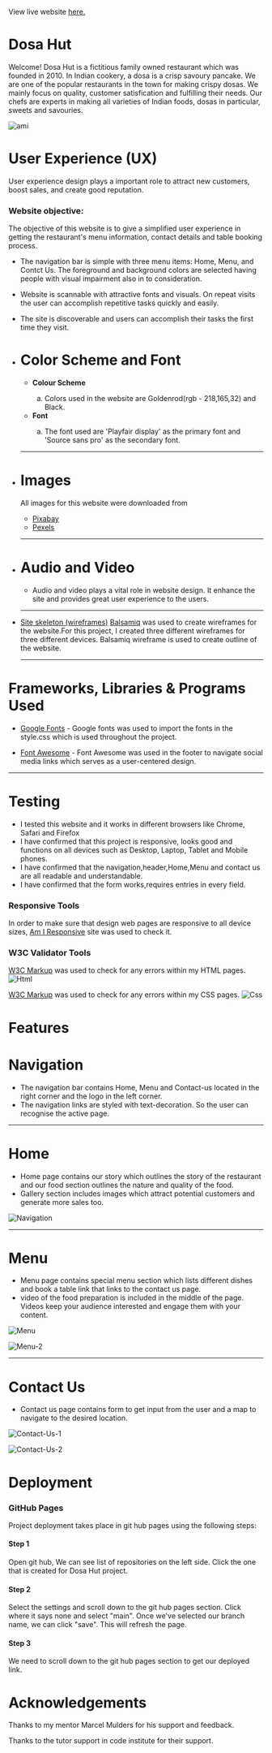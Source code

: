 View live website [here.](https://pavithra-veeramani.github.io/restaurant/)
# Dosa Hut
Welcome!
Dosa Hut is a fictitious family owned restaurant which was founded in 2010.
In Indian cookery, a dosa is a crisp savoury pancake.
We are one of the popular restaurants in the town for making crispy dosas.
We mainly focus on quality, customer satisfication and fulfilling their needs.
Our chefs are experts in making all varieties of Indian foods, dosas in particular, sweets and savouries.

  ![ami](/assets/images/readme/ami-responsive.png "ami") 

  # **User Experience (UX)**
  <p>User experience design plays a important role to attract new customers, boost sales, and create good reputation.</p>

  <h3><strong>Website objective:</strong></h3>
  The objective of this website is to give a simplified user experience in getting the restaurant's menu information, contact details and table booking process.

  <ul>
    <li>The navigation bar is simple with three menu items: Home, Menu, and Contct Us. The foreground and background colors are selected having people with visual impairment also in to consideration. 
    </li>
  </ul>
  
  <ul>
      <li>Website is scannable with attractive fonts and visuals. On repeat visits the user can accomplish repetitive tasks quickly and easily.
      </li>
  </ul>

  <ul>
      <li>The site is discoverable and users can accomplish their tasks the first time they visit.
      </li>
  </ul>

  -	# **Color Scheme and Font**
    <ul>
      <li><strong>Colour Scheme</strong></li>
      <ol type="a">
      <li>Colors used in the website are Goldenrod(rgb - 218,165,32) and Black.</li>
      </ol> 
    </ul>
    <ul>
      <li><strong>Font</strong></li>
      <ol type="a">
      <li>The font used are 'Playfair display' as the primary font and 'Source sans pro' as the secondary font.
      </li> 
      </ol>
    </ul>
    <hr>

  - # **Images**
      All images for this website were downloaded from
    <ul> 
     <li><a href="https://pixabay.com/">Pixabay</a></li>
     <li><a href="https://www.pexels.com/">Pexels</a></li>
    </ul>
    <hr>

  - # **Audio and Video**
    <ul>
     <li>Audio and video plays a vital role in website design. It enhance the site and provides great user experience to the users.</li>
    </ul>
    <hr>
  - [Site skeleton (wireframes)](#wireframes)
    [Balsamiq](https://balsamiq.com/) was used to create wireframes for the website.For this project, I created three
    different wireframes for three different devices. Balsamiq wireframe is used to create outline of the website.  
    <hr>
   
   # **Frameworks, Libraries & Programs Used**
  <ul>
    <li><a href="https://fonts.google.com/">Google Fonts</a> - Google fonts was used to import the fonts in the style.css which is used throughout the project.</li>
  </ul>
  <ul>
  <li><a href="https://fontawesome.com/">Font Awesome</a> - Font Awesome was used in the footer to navigate social media links which serves as a user-centered design.</li>
  </ul>
  <hr>

# **Testing**

  <ul>
    <li>
      I tested this website and it works in different browsers like Chrome, Safari and Firefox
    </li>
    <li>
      I have confirmed that this project is responsive, looks good and functions on all devices such as Desktop, Laptop, Tablet and Mobile phones.
    </li>
    <li>
      I have confirmed that the navigation,header,Home,Menu and contact us are all readable and understandable.
    </li>
    <li>
      I have confirmed that the form works,requires entries in every field.
    </li>
  </ul>

### Responsive Tools

In order to make sure that design web pages are responsive to all device sizes, [Am I Responsive](http://ami.responsivedesign.is/) site was used to check it. 

### W3C Validator Tools

[W3C Markup](https://validator.w3.org/) was used to check for any errors within my HTML pages.
![Html](/assets/images/readme/html-validator.png "Html")

[W3C Markup](https://jigsaw.w3.org/css-validator/) was used to check for any errors within my CSS pages.
![Css](/assets/images/readme/css-validator.png "Css")


 # **Features**
# **Navigation**
  <ul>
  <li>The navigation bar contains Home, Menu and Contact-us located in the right corner and the logo in the left corner.
  </li>
  <li>The navigation links are styled with text-decoration. So the user can recognise the active page.</li>
  </ul>
  <hr>

  # **Home**
  <ul>
  <li>Home page contains our story which outlines the story of the restaurant and our food section outlines the nature and quality of the food.</li>
  <li>Gallery section includes images which attract potential customers and generate more sales too. </li>
  </ul>

  ![Navigation](/assets/images/readme/navigation.png "Navigation")
  <hr>

   # **Menu**
   <ul>
   <li>
   Menu page contains special menu section which lists different dishes and book a table link that links to the contact us page. 
   </li>
   <li>
   video of the food preparation is included in the middle of the page. Videos keep your audience interested and engage them with your content.
   </li>
   </ul>

   ![Menu](/assets/images/readme/menu.png "Menu")
   <br>

   ![Menu-2](/assets/images/readme/menu-2.png "Menu-2")
   <hr>

   # **Contact Us**
   <ul>
   <li>Contact us page contains form to get input from the user and a map to navigate to the desired location. 
   </li>
   </ul>

   ![Contact-Us-1](/assets/images/readme/contact-us-1.png "Contact-Us-1")
   <br>

   ![Contact-Us-2](/assets/images/readme/contact-us-2.png "Contact-Us-2")


  # **Deployment**
  ### **GitHub Pages**
  <p>Project deployment takes place in git hub pages using the following steps:</p>

  #### **Step 1**
  <p>Open git hub, We can see list of repositories on the left side. Click the one that is created for Dosa Hut project.</p>

  #### **Step 2**
  <p>Select the settings and scroll down to the git hub pages section. Click where it says none and select "main". 
  Once we've selected our branch name, we  can click "save". This will refresh the page.</p>

   #### **Step 3**
  <p>We need to scroll down to the git hub pages section to get our deployed link.</p>

   # **Acknowledgements**
   Thanks to my mentor Marcel Mulders for his support and feedback.
   
   Thanks to the tutor support in code institute for their support.